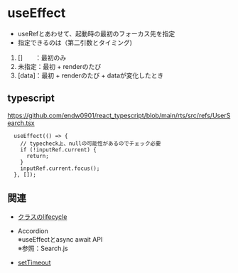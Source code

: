 # useEffect

- useRefとあわせて、起動時の最初のフォーカス先を指定
- 指定できるのは（第二引数とタイミング)
1. []　　：最初のみ
2. 未指定：最初 + renderのたび
3. [data]：最初 + renderのたび + dataが変化したとき

## typescript
https://github.com/endw0901/react_typescript/blob/main/rts/src/refs/UserSearch.tsx

```
  useEffect(() => {
    // typecheck上、nullの可能性があるのでチェック必要
    if (!inputRef.current) {
      return;
    }
    inputRef.current.focus();
  }, []);
```

## 関連

- [クラスのlifecycle](https://github.com/endw0901/react_typescript/blob/main/lifecycle.md)


- Accordion <br>
※useEffectとasync await API <br>
※参照：Search.js <br>


- [setTimeout](https://github.com/endw0901/react_typescript/blob/main/setTimeout.md)

